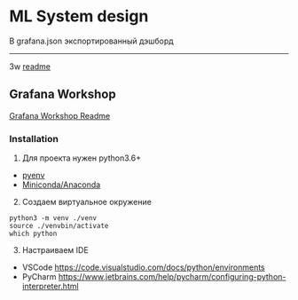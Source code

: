 # ML System design

В grafana.json экспортированный дэшборд

---

3w [readme](./w3-model-evaluation/ReadMe.md)

## Grafana Workshop
[Grafana Workshop Readme](./grafana-practice/ReadMe.md)

### Installation
1. Для проекта нужен python3.6+
- [pyenv](https://github.com/pyenv/pyenv)
- [Miniconda/Anaconda](https://docs.conda.io/en/latest/miniconda.html)

2. Создаем виртуальное окружение
```shell
python3 -m venv ./venv
source ./venvbin/activate
which python
```
3. Настраиваем IDE
 - VSCode https://code.visualstudio.com/docs/python/environments
 - PyCharm https://www.jetbrains.com/help/pycharm/configuring-python-interpreter.html
